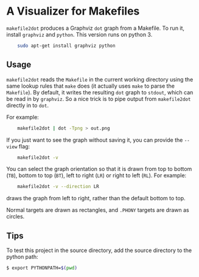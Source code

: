 # A Visualizer for Makefiles

`makefile2dot` produces a Graphviz `dot` graph from a Makefile. To run it,
install `graphviz` and `python`. This version runs on python 3.

```bash
    sudo apt-get install graphviz python
```

## Usage

`makefile2dot` reads the `Makefile` in the current working directory using the
same lookup rules that `make` does (it actually uses `make` to parse the
`Makefile`). By default, it writes the resulting `dot` graph to `stdout`, which
can be read in by `graphviz`. So a nice trick is to pipe output from
`makefile2dot` directly in to `dot`.

For example:

````bash
    makefile2dot | dot -Tpng > out.png
````

If you just want to see the graph without saving it, you can provide the
`--view` flag:

````bash
	makefile2dot -v
````

You can select the graph orientation so that it is drawn from top to bottom
(`TB`), bottom to top (`BT`), left to right (`LR`) or right to left (`RL`). For
example:

````bash
	makefile2dot -v --direction LR
````

draws the graph from left to right, rather than the default bottom to top.

Normal targets are drawn as rectangles, and `.PHONY` targets are drawn as
circles.

## Tips

To test this project in the source directory, add the source directory to the
python path:

````bash
$ export PYTHONPATH=$(pwd)
````

